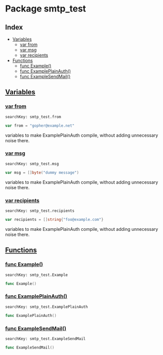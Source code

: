 # Package smtp_test

## Index

* [Variables](#var)
    * [var from](#from)
    * [var msg](#msg)
    * [var recipients](#recipients)
* [Functions](#func)
    * [func Example()](#Example)
    * [func ExamplePlainAuth()](#ExamplePlainAuth)
    * [func ExampleSendMail()](#ExampleSendMail)


## <a id="var" href="#var">Variables</a>

### <a id="from" href="#from">var from</a>

```
searchKey: smtp_test.from
```

```Go
var from = "gopher@example.net"
```

variables to make ExamplePlainAuth compile, without adding unnecessary noise there. 

### <a id="msg" href="#msg">var msg</a>

```
searchKey: smtp_test.msg
```

```Go
var msg = []byte("dummy message")
```

variables to make ExamplePlainAuth compile, without adding unnecessary noise there. 

### <a id="recipients" href="#recipients">var recipients</a>

```
searchKey: smtp_test.recipients
```

```Go
var recipients = []string{"foo@example.com"}
```

variables to make ExamplePlainAuth compile, without adding unnecessary noise there. 

## <a id="func" href="#func">Functions</a>

### <a id="Example" href="#Example">func Example()</a>

```
searchKey: smtp_test.Example
```

```Go
func Example()
```

### <a id="ExamplePlainAuth" href="#ExamplePlainAuth">func ExamplePlainAuth()</a>

```
searchKey: smtp_test.ExamplePlainAuth
```

```Go
func ExamplePlainAuth()
```

### <a id="ExampleSendMail" href="#ExampleSendMail">func ExampleSendMail()</a>

```
searchKey: smtp_test.ExampleSendMail
```

```Go
func ExampleSendMail()
```

